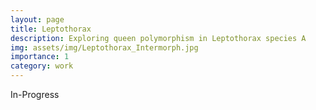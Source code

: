 ```yaml
---
layout: page
title: Leptothorax
description: Exploring queen polymorphism in Leptothorax species A
img: assets/img/Leptothorax_Intermorph.jpg
importance: 1
category: work
---
```


In-Progress
